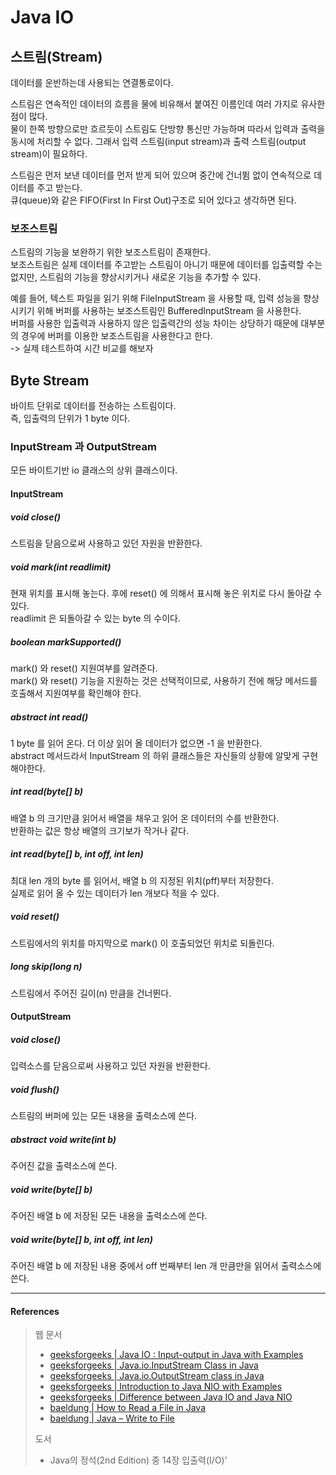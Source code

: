 # Java IO

## 스트림(Stream)

데이터를 운반하는데 사용되는 연결통로이다.  

스트림은 연속적인 데이터의 흐름을 물에 비유해서 붙여진 이름인데 여러 가지로 유사한 점이 많다.  
물이 한쪽 방향으로만 흐르듯이 스트림도 단방향 통신만 가능하며 따라서 입력과 출력을 동시에 처리할 수 없다.
그래서 입력 스트림(input stream)과 출력 스트림(output stream)이 필요하다.  

스트림은 먼저 보낸 데이터를 먼저 받게 되어 있으며 중간에 건너뜀 없이 연속적으로 데이터를 주고 받는다.  
큐(queue)와 같은 FIFO(First In First Out)구조로 되어 있다고 생각하면 된다.

### 보조스트림

스트림의 기능을 보완하기 위한 보조스트림이 존재한다.  
보조스트림은 실제 데이터를 주고받는 스트림이 아니기 때문에 데이터를 입출력할 수는 없지만, 스트림의 기능을 향상시키거나 새로운 기능을 추가할 수 있다.  

예를 들어, 텍스트 파일을 읽기 위해 FileInputStream 을 사용할 때, 입력 성능을 향상시키기 위해 버퍼를 사용하는 보조스트림인 BufferedInputStream 을 사용한다.  
버퍼를 사용한 입출력과 사용하지 않은 입출력간의 성능 차이는 상당하기 때문에 대부분의 경우에 버퍼를 이용한 보조스트림을 사용한다고 한다.  
-> 실제 테스트하여 시간 비교를 해보자

## Byte Stream

바이트 단위로 데이터를 전송하는 스트림이다.  
즉, 입출력의 단위가 1 byte 이다.

### InputStream 과 OutputStream

모든 바이트기반 io 클래스의 상위 클래스이다.

#### InputStream

##### void close()

스트림을 닫음으로써 사용하고 있던 자원을 반환한다.

##### void mark(int readlimit)

현재 위치를 표시해 놓는다. 후에 reset() 에 의해서 표시해 놓은 위치로 다시 돌아갈 수 있다.  
readlimit 은 되돌아갈 수 있는 byte 의 수이다.

##### boolean markSupported()

mark() 와 reset() 지원여부를 알려준다.  
mark() 와 reset() 기능을 지원하는 것은 선택적이므로, 사용하기 전에 해당 메서드를 호출해서 지원여부를 확인해야 한다.

##### abstract int read()

1 byte 를 읽어 온다. 더 이상 읽어 올 데이터가 없으면 -1 을 반환한다.  
abstract 메서드라서 InputStream 의 하위 클래스들은 자신들의 상황에 알맞게 구현해야한다.

##### int read(byte[] b)

배열 b 의 크기만큼 읽어서 배열을 채우고 읽어 온 데이터의 수를 반환한다.  
반환하는 값은 항상 배열의 크기보가 작거나 같다.

##### int read(byte[] b, int off, int len)

최대 len 개의 byte 를 읽어서, 배열 b 의 지정된 위치(pff)부터 저장한다.  
실제로 읽어 올 수 있는 데이터가 len 개보다 적을 수 있다.

##### void reset()

스트림에서의 위치를 마지막으로 mark() 이 호출되었던 위치로 되돌린다.

##### long skip(long n)

스트림에서 주어진 길이(n) 만큼을 건너뛴다.

#### OutputStream

##### void close()

입력소스를 닫음으로써 사용하고 있던 자원을 반환한다.

##### void flush()

스트림의 버퍼에 있는 모든 내용을 출력소스에 쓴다.

##### abstract void write(int b)

주어진 값을 출력소스에 쓴다.

##### void write(byte[] b)

주어진 배열 b 에 저장된 모든 내용을 출력소스에 쓴다.

##### void write(byte[] b, int off, int len)

주어진 배열 b 에 저장된 내용 중에서 off 번째부터 len 개 만큼만을 읽어서 출력소스에 쓴다.

<hr>

#### References

> 웹 문서
> - [geeksforgeeks | Java IO : Input-output in Java with Examples](https://www.geeksforgeeks.org/java-io-input-output-in-java-with-examples/)
> - [geeksforgeeks | Java.io.InputStream Class in Java](https://www.geeksforgeeks.org/java-io-inputstream-class-in-java/)
> - [geeksforgeeks | Java.io.OutputStream class in Java](https://www.geeksforgeeks.org/java-io-outputstream-class-java/)
> - [geeksforgeeks | Introduction to Java NIO with Examples](https://www.geeksforgeeks.org/introduction-to-java-nio-with-examples/)
> - [geeksforgeeks | Difference between Java IO and Java NIO](https://www.geeksforgeeks.org/difference-between-java-io-and-java-nio/)
> - [baeldung | How to Read a File in Java](https://www.baeldung.com/reading-file-in-java)
> - [baeldung | Java – Write to File](https://www.baeldung.com/java-write-to-file)
> 
> 도서
> - Java의 정석(2nd Edition) 중 14장 입출력(I/O)'